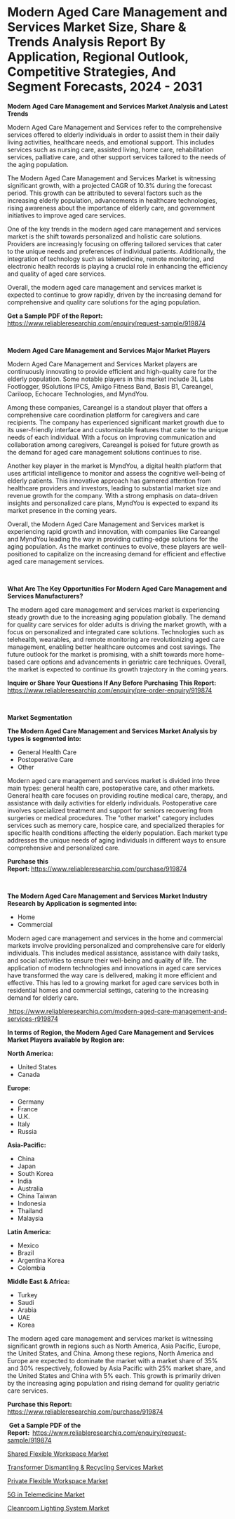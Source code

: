 <p><h1>Modern Aged Care Management and Services Market Size, Share & Trends Analysis Report By Application, Regional Outlook, Competitive Strategies, And Segment Forecasts, 2024 - 2031</h1></p><p><strong>Modern Aged Care Management and Services Market Analysis and Latest Trends</strong></p>
<p><p>Modern Aged Care Management and Services refer to the comprehensive services offered to elderly individuals in order to assist them in their daily living activities, healthcare needs, and emotional support. This includes services such as nursing care, assisted living, home care, rehabilitation services, palliative care, and other support services tailored to the needs of the aging population.</p><p>The Modern Aged Care Management and Services Market is witnessing significant growth, with a projected CAGR of 10.3% during the forecast period. This growth can be attributed to several factors such as the increasing elderly population, advancements in healthcare technologies, rising awareness about the importance of elderly care, and government initiatives to improve aged care services.</p><p>One of the key trends in the modern aged care management and services market is the shift towards personalized and holistic care solutions. Providers are increasingly focusing on offering tailored services that cater to the unique needs and preferences of individual patients. Additionally, the integration of technology such as telemedicine, remote monitoring, and electronic health records is playing a crucial role in enhancing the efficiency and quality of aged care services.</p><p>Overall, the modern aged care management and services market is expected to continue to grow rapidly, driven by the increasing demand for comprehensive and quality care solutions for the aging population.</p></p>
<p><strong>Get a Sample PDF of the Report:&nbsp;</strong> <a href="https://www.reliableresearchiq.com/enquiry/request-sample/919874">https://www.reliableresearchiq.com/enquiry/request-sample/919874</a></p>
<p>&nbsp;</p>
<p><strong>Modern Aged Care Management and Services Major Market Players</strong></p>
<p><p>Modern Aged Care Management and Services Market players are continuously innovating to provide efficient and high-quality care for the elderly population. Some notable players in this market include 3L Labs Footlogger, 9Solutions IPCS, Amiigo Fitness Band, Basis B1, Careangel, Cariloop, Echocare Technologies, and MyndYou.</p><p>Among these companies, Careangel is a standout player that offers a comprehensive care coordination platform for caregivers and care recipients. The company has experienced significant market growth due to its user-friendly interface and customizable features that cater to the unique needs of each individual. With a focus on improving communication and collaboration among caregivers, Careangel is poised for future growth as the demand for aged care management solutions continues to rise.</p><p>Another key player in the market is MyndYou, a digital health platform that uses artificial intelligence to monitor and assess the cognitive well-being of elderly patients. This innovative approach has garnered attention from healthcare providers and investors, leading to substantial market size and revenue growth for the company. With a strong emphasis on data-driven insights and personalized care plans, MyndYou is expected to expand its market presence in the coming years.</p><p>Overall, the Modern Aged Care Management and Services market is experiencing rapid growth and innovation, with companies like Careangel and MyndYou leading the way in providing cutting-edge solutions for the aging population. As the market continues to evolve, these players are well-positioned to capitalize on the increasing demand for efficient and effective aged care management services.</p></p>
<p>&nbsp;</p>
<p><strong>What Are The Key Opportunities For Modern Aged Care Management and Services Manufacturers?</strong></p>
<p><p>The modern aged care management and services market is experiencing steady growth due to the increasing aging population globally. The demand for quality care services for older adults is driving the market growth, with a focus on personalized and integrated care solutions. Technologies such as telehealth, wearables, and remote monitoring are revolutionizing aged care management, enabling better healthcare outcomes and cost savings. The future outlook for the market is promising, with a shift towards more home-based care options and advancements in geriatric care techniques. Overall, the market is expected to continue its growth trajectory in the coming years.</p></p>
<p><strong>Inquire or Share Your Questions If Any Before Purchasing This Report:</strong> <a href="https://www.reliableresearchiq.com/enquiry/pre-order-enquiry/919874">https://www.reliableresearchiq.com/enquiry/pre-order-enquiry/919874</a></p>
<p>&nbsp;</p>
<p><strong>Market Segmentation</strong></p>
<p><strong>The Modern Aged Care Management and Services Market Analysis by types is segmented into:</strong></p>
<p><ul><li>General Health Care</li><li>Postoperative Care</li><li>Other</li></ul></p>
<p><p>Modern aged care management and services market is divided into three main types: general health care, postoperative care, and other markets. General health care focuses on providing routine medical care, therapy, and assistance with daily activities for elderly individuals. Postoperative care involves specialized treatment and support for seniors recovering from surgeries or medical procedures. The "other market" category includes services such as memory care, hospice care, and specialized therapies for specific health conditions affecting the elderly population. Each market type addresses the unique needs of aging individuals in different ways to ensure comprehensive and personalized care.</p></p>
<p><strong>Purchase this Report:&nbsp;</strong><a href="https://www.reliableresearchiq.com/purchase/919874">https://www.reliableresearchiq.com/purchase/919874</a></p>
<p>&nbsp;</p>
<p><strong>The Modern Aged Care Management and Services Market Industry Research by Application is segmented into:</strong></p>
<p><ul><li>Home</li><li>Commercial</li></ul></p>
<p><p>Modern aged care management and services in the home and commercial markets involve providing personalized and comprehensive care for elderly individuals. This includes medical assistance, assistance with daily tasks, and social activities to ensure their well-being and quality of life. The application of modern technologies and innovations in aged care services have transformed the way care is delivered, making it more efficient and effective. This has led to a growing market for aged care services both in residential homes and commercial settings, catering to the increasing demand for elderly care.</p></p>
<p><a href="https://www.reliableresearchiq.com/modern-aged-care-management-and-services-r919874">&nbsp;https://www.reliableresearchiq.com/modern-aged-care-management-and-services-r919874</a></p>
<p><strong>In terms of Region, the Modern Aged Care Management and Services Market Players available by Region are:</strong></p>
<p>
    <p> <strong> North America: </strong>
        <ul>
            <li>United States</li>
            <li>Canada</li>
        </ul>
        </p> 
    <p> <strong> Europe: </strong>
        <ul>
            <li>Germany</li>
            <li>France</li>
            <li>U.K.</li>
            <li>Italy</li>
            <li>Russia</li>
        </ul>
        </p> 
    <p> <strong> Asia-Pacific: </strong>
        <ul>
            <li>China</li>
            <li>Japan</li>
            <li>South Korea</li>
            <li>India</li>
            <li>Australia</li>
            <li>China Taiwan</li>
            <li>Indonesia</li>
            <li>Thailand</li>
            <li>Malaysia</li>
        </ul>
        </p> 
    <p> <strong> Latin America: </strong>
        <ul>
            <li>Mexico</li>
            <li>Brazil</li>
            <li>Argentina Korea</li>
            <li>Colombia</li>
        </ul>
        </p> 
    <p> <strong> Middle East & Africa: </strong>
        <ul>
            <li>Turkey</li>
            <li>Saudi</li>
            <li>Arabia</li>
            <li>UAE</li>
            <li>Korea</li>
        </ul>
    </p>
    </p>
<p><p>The modern aged care management and services market is witnessing significant growth in regions such as North America, Asia Pacific, Europe, the United States, and China. Among these regions, North America and Europe are expected to dominate the market with a market share of 35% and 30% respectively, followed by Asia Pacific with 25% market share, and the United States and China with 5% each. This growth is primarily driven by the increasing aging population and rising demand for quality geriatric care services.</p></p>
<p><strong>Purchase this Report: </strong><a href="https://www.reliableresearchiq.com/purchase/919874">https://www.reliableresearchiq.com/purchase/919874</a></p>
<p>&nbsp;<strong>Get a Sample PDF of the Report:&nbsp;&nbsp;</strong><a href="https://www.reliableresearchiq.com/enquiry/request-sample/919874">https://www.reliableresearchiq.com/enquiry/request-sample/919874</a></p>
<p><strong></strong></p>
<p><p><a href="https://github.com/widyafarer/Market-Research-Report-List-1/blob/main/shared-flexible-workspace-market.md">Shared Flexible Workspace Market</a></p><p><a href="https://github.com/sydneyHaley871/Market-Research-Report-List-1/blob/main/transformer-dismantling-recycling-services-market.md">Transformer Dismantling & Recycling Services Market</a></p><p><a href="https://github.com/seamusocallaghan/Market-Research-Report-List-1/blob/main/private-flexible-workspace-market.md">Private Flexible Workspace Market</a></p><p><a href="https://github.com/GroverBarry/Market-Research-Report-List-6/blob/main/5g-in-telemedicine-market.md">5G in Telemedicine Market</a></p><p><a href="https://github.com/graysonwolfe1913/Market-Research-Report-List-1/blob/main/cleanroom-lighting-system-market.md">Cleanroom Lighting System Market</a></p></p>